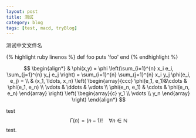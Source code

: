 ```yaml
---
layout: post
title: 测试
category: blog
tags: [test, macd, tryBlog]
---
```


测试中文文件名

{% highlight ruby linenos %}
def foo
  puts 'foo'
end
{% endhighlight %}

$$
\begin{align*}
  & \phi(x,y) = \phi \left(\sum_{i=1}^{n} x_i e_i, \sum_{j=1}^{n} y_j e_j \right)
  = \sum_{i=1}^{n} \sum_{j=1}^{n} x_i y_j \phi(e_i, e_j) = \\
  & (x_1, \ldots, x_n) \left( \begin{array}{ccc}
      \phi(e_1, e_1)&\cdots & \phi(e_1, e_n) \\
      \vdots & \ddots & \vdots \\
      \phi(e_n, e_1) & \cdots & \phi(e_n, e_n)
    \end{array} \right)
  \left( \begin{array}{c}
      y_1 \\
      \vdots \\
      y_n
    \end{array} \right)
\end{align*}
$$

test $$ \Gamma(n) = (n-1)!\quad\forall n\in\mathbb N $$ test.